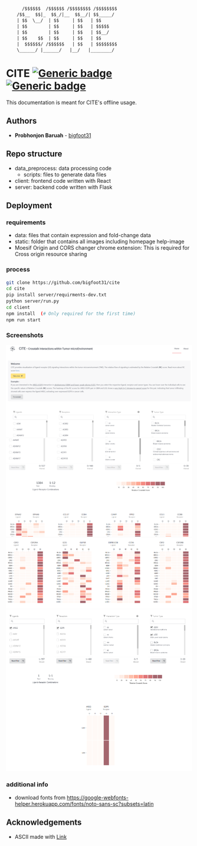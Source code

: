           /$$$$$$  /$$$$$$ /$$$$$$$$ /$$$$$$$$
        /$$__  $$|_  $$_/|__  $$__/| $$_____/
        | $$  \__/  | $$     | $$   | $$
        | $$        | $$     | $$   | $$$$$
        | $$        | $$     | $$   | $$__/
        | $$    $$  | $$     | $$   | $$
        |  $$$$$$/ /$$$$$$   | $$   | $$$$$$$$
        \______/ |______/   |__/   |________/

# CITE [![Generic badge](https://img.shields.io/badge/Made%20with-React-blue)](https://shields.io/) [![Generic badge](https://img.shields.io/badge/Made%20with-Flask-red)](https://shields.io/)

This documentation is meant for CITE's offline usage.

## Authors

-   **Probhonjon Baruah** - [bigfoot31](https://github.com/bigfoot31)

## Repo structure

-   data_preprocess: data processing code
    -   scripts: files to generate data files
-   client: frontend code written with React
-   server: backend code written with Flask

## Deployment

### requirements

-   data: files that contain expression and fold-change data
-   static: folder that contains all images including homepage help-image
-   Moesif Origin and CORS changer chrome extension: This is required for Cross origin resource sharing

### process

```bash
git clone https://github.com/bigfoot31/cite
cd cite
pip install server/requirments-dev.txt
python server/run.py
cd client
npm install  (# Only required for the first time)
npm run start
```

### Screenshots

![Homepage 1](./screenshots/1.png)
![Homepage 2](./screenshots/2.png)
![Homepage 3](./screenshots/3.png)
![Homepage 4](./screenshots/4.png)

### additional info

-   download fonts from https://google-webfonts-helper.herokuapp.com/fonts/noto-sans-sc?subsets=latin

## Acknowledgements

-   ASCII made with [Link](http://patorjk.com/software/taag/#p=testall&f=Graffiti&t=CITE)
